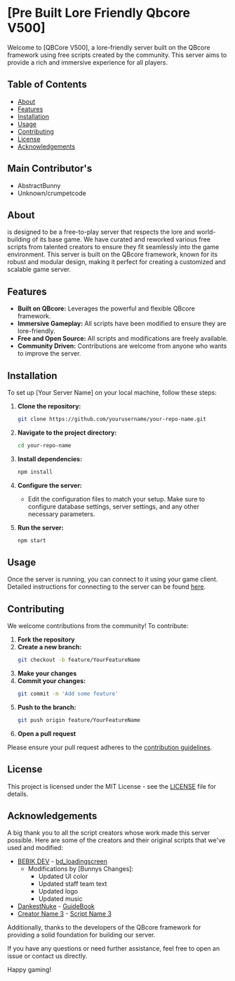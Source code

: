 
 # [Pre Built Lore Friendly Qbcore V500]

Welcome to [QBCore V500], a lore-friendly server built on the QBcore framework using free scripts created by the community. This server aims to provide a rich and immersive experience for all players.

## Table of Contents
- [About](#about)
- [Features](#features)
- [Installation](#installation)
- [Usage](#usage)
- [Contributing](#contributing)
- [License](#license)
- [Acknowledgements](#acknowledgements)

## Main Contributor's 
- AbstractBunny
- Unknown/crumpetcode


## About

is designed to be a free-to-play server that respects the lore and world-building of its base game. We have curated and reworked various free scripts from talented creators to ensure they fit seamlessly into the game environment. This server is built on the QBcore framework, known for its robust and modular design, making it perfect for creating a customized and scalable game server.

## Features

- **Built on QBcore:** Leverages the powerful and flexible QBcore framework.
- **Immersive Gameplay:** All scripts have been modified to ensure they are lore-friendly.
- **Free and Open Source:** All scripts and modifications are freely available.
- **Community Driven:** Contributions are welcome from anyone who wants to improve the server.

## Installation

To set up [Your Server Name] on your local machine, follow these steps:

1. **Clone the repository:**
    ```sh
    git clone https://github.com/yourusername/your-repo-name.git
    ```
2. **Navigate to the project directory:**
    ```sh
    cd your-repo-name
    ```
3. **Install dependencies:**
    ```sh
    npm install
    ```
4. **Configure the server:**
    - Edit the configuration files to match your setup. Make sure to configure database settings, server settings, and any other necessary parameters.

5. **Run the server:**
    ```sh
    npm start
    ```

## Usage

Once the server is running, you can connect to it using your game client. Detailed instructions for connecting to the server can be found [here](link-to-detailed-instructions).

## Contributing

We welcome contributions from the community! To contribute:

1. **Fork the repository**
2. **Create a new branch:**
    ```sh
    git checkout -b feature/YourFeatureName
    ```
3. **Make your changes**
4. **Commit your changes:**
    ```sh
    git commit -m 'Add some feature'
    ```
5. **Push to the branch:**
    ```sh
    git push origin feature/YourFeatureName
    ```
6. **Open a pull request**

Please ensure your pull request adheres to the [contribution guidelines](link-to-contribution-guidelines).

## License

This project is licensed under the MIT License - see the [LICENSE](LICENSE) file for details.

## Acknowledgements

A big thank you to all the script creators whose work made this server possible. Here are some of the creators and their original scripts that we've used and modified:

- [BEBIK DEV](https://github.com/Bebicek) - [bd_loadingscreen](https://github.com/Bebicek/bd_loadingscreen)
  - Modifications by [Bunnys Changes]:
    - Updated UI color
    - Updated staff team text
    - Updated logo
    - Updated music
- [DankestNuke](https://github.com/sheenthebest) - [GuideBook](https://github.com/sheenthebest/sh-guidebook)
- [Creator Name 3](link-to-creator3-profile) - [Script Name 3](link-to-script3)

Additionally, thanks to the developers of the QBcore framework for providing a solid foundation for building our server.

If you have any questions or need further assistance, feel free to open an issue or contact us directly.

Happy gaming!
